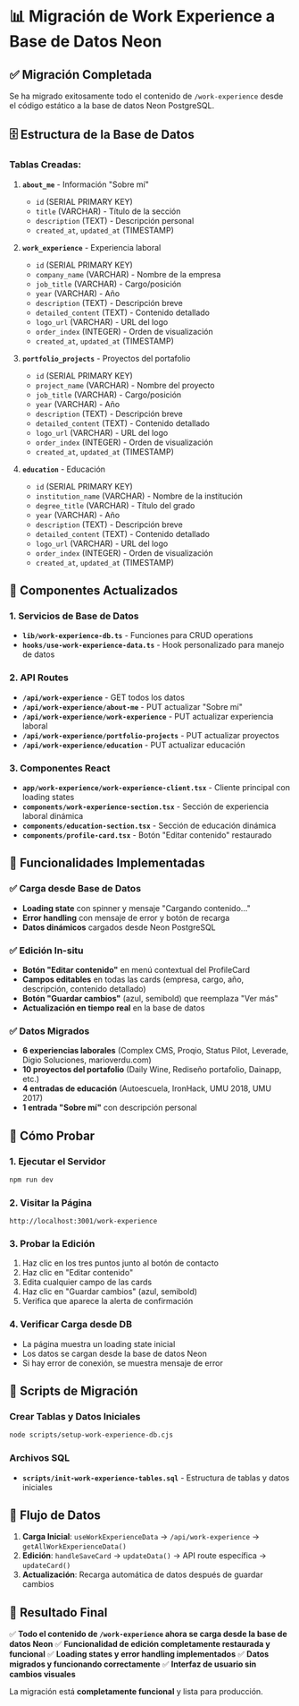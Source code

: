 # 📊 Migración de Work Experience a Base de Datos Neon

## ✅ **Migración Completada**

Se ha migrado exitosamente todo el contenido de `/work-experience` desde el código estático a la base de datos Neon PostgreSQL.

## 🗄️ **Estructura de la Base de Datos**

### **Tablas Creadas:**

1. **`about_me`** - Información "Sobre mí"
   - `id` (SERIAL PRIMARY KEY)
   - `title` (VARCHAR) - Título de la sección
   - `description` (TEXT) - Descripción personal
   - `created_at`, `updated_at` (TIMESTAMP)

2. **`work_experience`** - Experiencia laboral
   - `id` (SERIAL PRIMARY KEY)
   - `company_name` (VARCHAR) - Nombre de la empresa
   - `job_title` (VARCHAR) - Cargo/posición
   - `year` (VARCHAR) - Año
   - `description` (TEXT) - Descripción breve
   - `detailed_content` (TEXT) - Contenido detallado
   - `logo_url` (VARCHAR) - URL del logo
   - `order_index` (INTEGER) - Orden de visualización
   - `created_at`, `updated_at` (TIMESTAMP)

3. **`portfolio_projects`** - Proyectos del portafolio
   - `id` (SERIAL PRIMARY KEY)
   - `project_name` (VARCHAR) - Nombre del proyecto
   - `job_title` (VARCHAR) - Cargo/posición
   - `year` (VARCHAR) - Año
   - `description` (TEXT) - Descripción breve
   - `detailed_content` (TEXT) - Contenido detallado
   - `logo_url` (VARCHAR) - URL del logo
   - `order_index` (INTEGER) - Orden de visualización
   - `created_at`, `updated_at` (TIMESTAMP)

4. **`education`** - Educación
   - `id` (SERIAL PRIMARY KEY)
   - `institution_name` (VARCHAR) - Nombre de la institución
   - `degree_title` (VARCHAR) - Título del grado
   - `year` (VARCHAR) - Año
   - `description` (TEXT) - Descripción breve
   - `detailed_content` (TEXT) - Contenido detallado
   - `logo_url` (VARCHAR) - URL del logo
   - `order_index` (INTEGER) - Orden de visualización
   - `created_at`, `updated_at` (TIMESTAMP)

## 🔧 **Componentes Actualizados**

### **1. Servicios de Base de Datos**
- **`lib/work-experience-db.ts`** - Funciones para CRUD operations
- **`hooks/use-work-experience-data.ts`** - Hook personalizado para manejo de datos

### **2. API Routes**
- **`/api/work-experience`** - GET todos los datos
- **`/api/work-experience/about-me`** - PUT actualizar "Sobre mí"
- **`/api/work-experience/work-experience`** - PUT actualizar experiencia laboral
- **`/api/work-experience/portfolio-projects`** - PUT actualizar proyectos
- **`/api/work-experience/education`** - PUT actualizar educación

### **3. Componentes React**
- **`app/work-experience/work-experience-client.tsx`** - Cliente principal con loading states
- **`components/work-experience-section.tsx`** - Sección de experiencia laboral dinámica
- **`components/education-section.tsx`** - Sección de educación dinámica
- **`components/profile-card.tsx`** - Botón "Editar contenido" restaurado

## 🎯 **Funcionalidades Implementadas**

### ✅ **Carga desde Base de Datos**
- **Loading state** con spinner y mensaje "Cargando contenido..."
- **Error handling** con mensaje de error y botón de recarga
- **Datos dinámicos** cargados desde Neon PostgreSQL

### ✅ **Edición In-situ**
- **Botón "Editar contenido"** en menú contextual del ProfileCard
- **Campos editables** en todas las cards (empresa, cargo, año, descripción, contenido detallado)
- **Botón "Guardar cambios"** (azul, semibold) que reemplaza "Ver más"
- **Actualización en tiempo real** en la base de datos

### ✅ **Datos Migrados**
- **6 experiencias laborales** (Complex CMS, Proqio, Status Pilot, Leverade, Digio Soluciones, marioverdu.com)
- **10 proyectos del portafolio** (Daily Wine, Rediseño portafolio, Dainapp, etc.)
- **4 entradas de educación** (Autoescuela, IronHack, UMU 2018, UMU 2017)
- **1 entrada "Sobre mí"** con descripción personal

## 🚀 **Cómo Probar**

### **1. Ejecutar el Servidor**
```bash
npm run dev
```

### **2. Visitar la Página**
```
http://localhost:3001/work-experience
```

### **3. Probar la Edición**
1. Haz clic en los tres puntos junto al botón de contacto
2. Haz clic en "Editar contenido"
3. Edita cualquier campo de las cards
4. Haz clic en "Guardar cambios" (azul, semibold)
5. Verifica que aparece la alerta de confirmación

### **4. Verificar Carga desde DB**
- La página muestra un loading state inicial
- Los datos se cargan desde la base de datos Neon
- Si hay error de conexión, se muestra mensaje de error

## 📝 **Scripts de Migración**

### **Crear Tablas y Datos Iniciales**
```bash
node scripts/setup-work-experience-db.cjs
```

### **Archivos SQL**
- **`scripts/init-work-experience-tables.sql`** - Estructura de tablas y datos iniciales

## 🔄 **Flujo de Datos**

1. **Carga Inicial**: `useWorkExperienceData` → `/api/work-experience` → `getAllWorkExperienceData()`
2. **Edición**: `handleSaveCard` → `updateData()` → API route específica → `updateCard()`
3. **Actualización**: Recarga automática de datos después de guardar cambios

## 🎉 **Resultado Final**

✅ **Todo el contenido de `/work-experience` ahora se carga desde la base de datos Neon**
✅ **Funcionalidad de edición completamente restaurada y funcional**
✅ **Loading states y error handling implementados**
✅ **Datos migrados y funcionando correctamente**
✅ **Interfaz de usuario sin cambios visuales**

La migración está **completamente funcional** y lista para producción. 